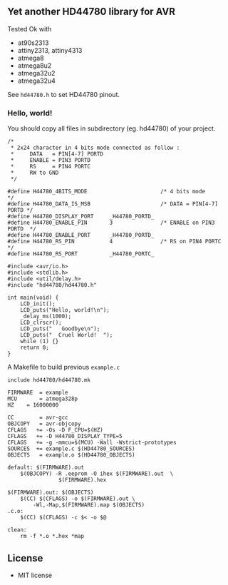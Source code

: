 ## Yet another HD44780 library for AVR

Tested Ok with 

 * at90s2313
 * attiny2313, attiny4313
 * atmega8
 * atmega8u2
 * atmega32u2
 * atmega32u4

See `hd44780.h` to set HD44780 pinout. 

### Hello, world!

You should copy all files in subdirectory (eg. hd44780) of your project. 

```
/* 
 * 2x24 character in 4 bits mode connected as follow :
 *     DATA   = PIN[4-7] PORTD
 *     ENABLE = PIN3 PORTD
 *     RS     = PIN4 PORTC
 *     RW to GND
 */

#define H44780_4BITS_MODE                       /* 4 bits mode           */
#define H44780_DATA_IS_MSB                      /* DATA = PIN[4-7] PORTD */
#define H44780_DISPLAY_PORT     _H44780_PORTD_
#define H44780_ENABLE_PIN       3               /* ENABLE on PIN3 PORTD  */
#define H44780_ENABLE_PORT      _H44780_PORTD_
#define H44780_RS_PIN           4               /* RS on PIN4 PORTC      */
#define H44780_RS_PORT          _H44780_PORTC_

#include <avr/io.h>
#include <stdlib.h>
#include <util/delay.h>
#include "hd44780/hd44780.h"

int main(void) {
	LCD_init();
	LCD_puts("Hello, world!\n");
	_delay_ms(1000);
	LCD_clrscr();
	LCD_puts("   Goodbye\n");
	LCD_puts("  Cruel World!  ");
	while (1) {}
	return 0;
}
```
A Makefile to build previous ```example.c```

```
include hd44780/hd44780.mk

FIRMWARE  = example
MCU       = atmega328p
HZ	  = 16000000

CC        = avr-gcc
OBJCOPY   = avr-objcopy
CFLAGS   += -Os -D F_CPU=$(HZ)
CFLAGS   += -D H44780_DISPLAY_TYPE=5
CFLAGS   += -g -mmcu=$(MCU) -Wall -Wstrict-prototypes
SOURCES  += example.c $(HD44780_SOURCES)
OBJECTS   = example.o $(HD44780_OBJECTS)

default: $(FIRMWARE).out
	$(OBJCOPY) -R .eeprom -O ihex $(FIRMWARE).out  \
                $(FIRMWARE).hex

$(FIRMWARE).out: $(OBJECTS)
	$(CC) $(CFLAGS) -o $(FIRMWARE).out \
		-Wl,-Map,$(FIRMWARE).map $(OBJECTS)
.c.o:
	$(CC) $(CFLAGS) -c $< -o $@

clean:
	rm -f *.o *.hex *map 
```
## License

  * MIT license
